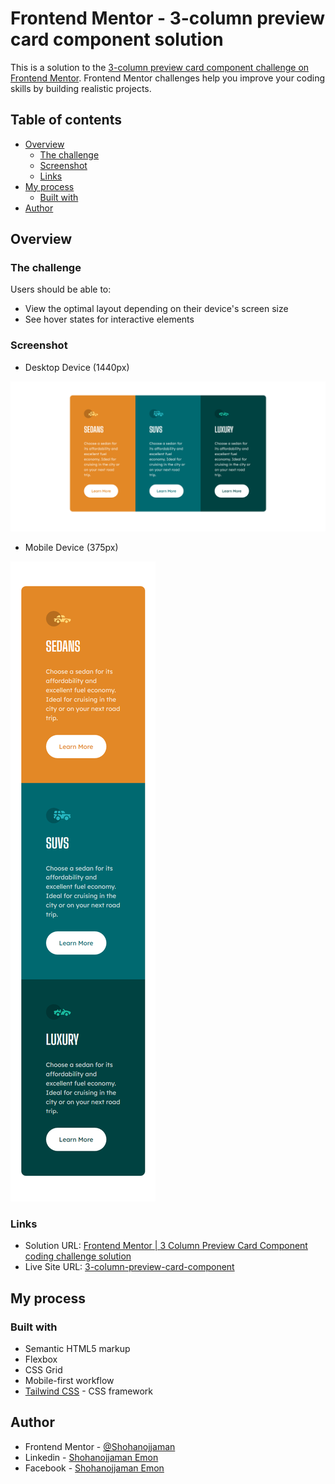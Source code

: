 # Frontend Mentor - 3-column preview card component solution

This is a solution to the [3-column preview card component challenge on Frontend Mentor](https://www.frontendmentor.io/challenges/3column-preview-card-component-pH92eAR2-). Frontend Mentor challenges help you improve your coding skills by building realistic projects. 

## Table of contents

- [Overview](#overview)
  - [The challenge](#the-challenge)
  - [Screenshot](#screenshot)
  - [Links](#links)
- [My process](#my-process)
  - [Built with](#built-with)
- [Author](#author)

## Overview

### The challenge

Users should be able to:

- View the optimal layout depending on their device's screen size
- See hover states for interactive elements

### Screenshot
- Desktop Device (1440px)

![](./image/desktop-device(1440px).png)

- Mobile Device (375px)

![](./image/mobile-device(375px).png)

### Links

- Solution URL: [Frontend Mentor | 3 Column Preview Card Component coding challenge solution](https://www.frontendmentor.io/solutions/3-column-preview-card-component-OwKqSjP2ty)
- Live Site URL: [3-column-preview-card-component](https://shohanojjaman.github.io/3-column-preview-card-component/)

## My process

### Built with

- Semantic HTML5 markup
- Flexbox
- CSS Grid
- Mobile-first workflow
- [Tailwind CSS](https://tailwindcss.com/) - CSS framework



## Author

- Frontend Mentor - [ @Shohanojjaman](https://www.frontendmentor.io/profile/Shohanojjaman)
- Linkedin - [ Shohanojjaman Emon](https://www.linkedin.com/in/shohanojjamanemon/)
- Facebook - [Shohanojjaman Emon](https://web.facebook.com/shohanojjamanemone)
